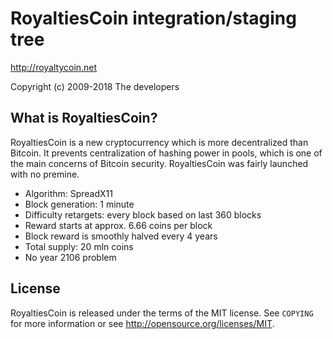 RoyaltiesCoin integration/staging tree
================================

http://royaltycoin.net

Copyright (c) 2009-2018 The developers

What is RoyaltiesCoin?
----------------

RoyaltiesCoin is a new cryptocurrency which is more decentralized than Bitcoin. It prevents centralization of hashing power in pools, which is one of the main concerns of Bitcoin security. RoyaltiesCoin was fairly launched with no premine.
 - Algorithm: SpreadX11
 - Block generation: 1 minute
 - Difficulty retargets: every block based on last 360 blocks
 - Reward starts at approx. 6.66 coins per block
 - Block reward is smoothly halved every 4 years
 - Total supply: 20 mln coins
 - No year 2106 problem

License
-------

RoyaltiesCoin is released under the terms of the MIT license. See `COPYING` for more
information or see http://opensource.org/licenses/MIT.
